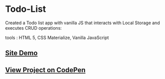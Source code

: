 # Todo-List
Created a Todo list app with vanilla JS that interacts with Local Storage and executes CRUD operations:

tools : HTML 5, CSS Materialize, Vanilla JavaScript

## <a href="https://inspiring-jepsen-5ff6aa.netlify.app/">Site Demo</a>


## <a href="https://codepen.io/salma-py97/full/ZEpdZGy">View Project on CodePen</a>
